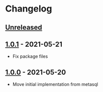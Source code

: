 # Changelog

## [Unreleased][unreleased]

## [1.0.1][] - 2021-05-21

- Fix package files

## [1.0.0][] - 2021-05-20

- Move initial implementation from metasql

[unreleased]: https://github.com/metarhia/metadomain/compare/v1.0.1...HEAD
[1.0.1]: https://github.com/metarhia/metadomain/compare/v1.0.0...v1.0.1
[1.0.0]: https://github.com/metarhia/metadomain/compare/v0.0.0...v1.0.0
